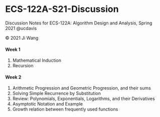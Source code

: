 # ECS-122A-S21-Discussion
Discussion Notes for ECS-122A: Algorithm Design and Analysis, Spring 2021 @ucdavis

&copy; 2021 Ji Wang 

#### Week 1
1. Mathematical Induction
2. Recursion

#### Week 2
1. Arithmetic Progression and Geometric Progression, and their sums
2. Solving Simple Recurrence by Substitution
3. Review: Polynomials, Exponentials, Logarithms, and their Derivatives
4. Asymptotic Notation and Example
5. Growth relation between frequently used functions
